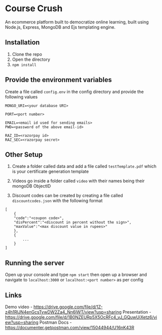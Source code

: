 # Course Crush

An ecommerce platform built to democratize online learning, built using Node.js, Express, MongoDB and Ejs templating engine.

## Installation

1. Clone the repo
2. Open the directory
3. `npm install`

## Provide the environment variables

Create a file called `config.env` in the config directory and provide the following values

```
MONGO_URI=<your database URI>

PORT=<port number>

EMAIL=<email id used for sending emails>
PWD=<password of the above email-id>

RAZ_ID=<razorpay id>
RAZ_SEC=<razorpay secret>
```

## Other Setup

1. Create a folder called data and add a file called `testTemplate.pdf` which is your certificate generation template

2. Videos go inside a folder called `video` with their names being their mongoDB ObjectID

3. Discount codes can be created by creating a file called `discountcodes.json` with the following format

```
[
    {
    "code":"<coupon code>",
    "disPercent":"<discount in percent without the sign>",
    "maxValue":"<max discount value in rupees>"
    },
    {
        ...
    }
]

```

## Running the server

Open up your console and type `npm start` then open up a browser and navigate to `localhost:3000` or `localhost:<port number>` as per config

## Links

Demo video - https://drive.google.com/file/d/1Z-z4h1RlJN4enGcsTvwDW2Za4_Nn6IWT/view?usp=sharing
Presentation - https://drive.google.com/file/d/1B0NZEURp5X5OcRFc4_vJ_GQuwUiXetz6/view?usp=sharing
Postman Docs - https://documenter.getpostman.com/view/15044944/U16nK43R
